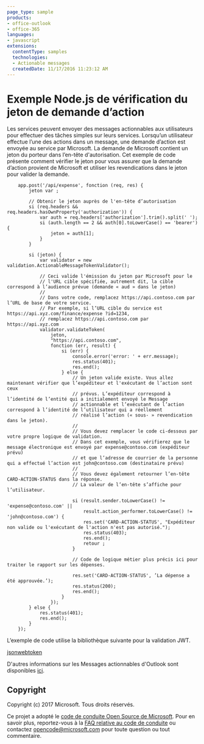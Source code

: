 ```yaml
---
page_type: sample
products:
- office-outlook
- office-365
languages:
- javascript
extensions:
  contentType: samples
  technologies:
  - Actionable messages
  createdDate: 11/17/2016 11:23:12 AM
---
```

# Exemple Node.js de vérification du jeton de demande d’action

Les services peuvent envoyer des messages actionnables aux utilisateurs pour effectuer des tâches simples sur leurs services. Lorsqu’un utilisateur effectue l’une des actions dans un message, une demande d’action est envoyée au service par Microsoft. La demande de Microsoft contient un jeton du porteur dans l’en-tête d'autorisation. Cet exemple de code présente comment vérifier le jeton pour vous assurer que la demande d’action provient de Microsoft et utiliser les revendications dans le jeton pour valider la demande.

        app.post('/api/expense', fonction (req, res) {
            jeton var ;
            
            // Obtenir le jeton auprès de l'en-tête d’autorisation 
            si (req.headers && req.headers.hasOwnProperty('authorization')) {
                var auth = req.headers['authorization'].trim().split(' ');
                si (auth.length == 2 && auth[0].toLowerCase() == 'bearer') {
                    jeton = auth[1];
                }
            }
            
            si (jeton) {
                var validator = new validation.ActionableMessageTokenValidator();
                
                // Ceci valide l'émission du jeton par Microsoft pour le
                // l'URL cible spécifiée, autrement dit, la cible correspond à l’audience prévue (demande « aud » dans le jeton)
                // 
                // Dans votre code, remplacez https://api.contoso.com par l’URL de base de votre service.
                // Par exemple, si l’URL cible du service est https://api.xyz.com/finance/expense ?id=1234,
                // remplacez https://api.contoso.com par https://api.xyz.com
                validator.validateToken(
                    jeton, 
                    "https://api.contoso.com",
                    fonction (err, result) {
                        si (err) {
                            console.error('error: ' + err.message);
                            res.status(401);
                            res.end();
                        } else {                        
                            // Un jeton valide existe. Vous allez maintenant vérifier que l’expéditeur et l'exécutant de l’action sont ceux
                            // prévus. L’expéditeur correspond à l’identité de l’entité qui a initialement envoyé le Message 
                            // actionnable et l’exécutant de l’action correspond à l’identité de l’utilisateur qui a réellement 
                            // réalisé l’action (« sous- » revendication dans le jeton). 
                            // 
                            // Vous devez remplacer le code ci-dessous par votre propre logique de validation. 
                            // Dans cet exemple, vous vérifierez que le message électronique est envoyé par expense@contoso.com (expéditeur prévu)
                            // et que l’adresse de courrier de la personne qui a effectué l’action est john@contoso.com (destinataire prévu)
                            //
                            // Vous devez également retourner l’en-tête CARD-ACTION-STATUS dans la réponse.
                            // La valeur de l’en-tête s’affiche pour l’utilisateur.
                            
                            si (result.sender.toLowerCase() != 'expense@contoso.com' ||
                                result.action_performer.toLowerCase() != 'john@contoso.com') {
                                res.set('CARD-ACTION-STATUS', "Expéditeur non valide ou l'exécutant de l'action n'est pas autorisé.");
                                res.status(403);
                                res.end();
                                retour ;
                            }

                            // Code de logique métier plus précis ici pour traiter le rapport sur les dépenses.
                            
                            res.set('CARD-ACTION-STATUS', ’La dépense a été approuvée.’);
                            res.status(200);
                            res.end();
                        }
                    });
            } else {
                res.status(401);
                res.end();
            }
        });

L’exemple de code utilise la bibliothèque suivante pour la validation JWT.   

[jsonwebtoken](https://www.npmjs.com/package/jsonwebtoken)   

D'autres informations sur les Messages actionnables d'Outlook sont disponibles [ici](https://dev.outlook.com/actions).

## Copyright
Copyright (c) 2017 Microsoft. Tous droits réservés.


Ce projet a adopté le [code de conduite Open Source de Microsoft](https://opensource.microsoft.com/codeofconduct/). Pour en savoir plus, reportez-vous à la [FAQ relative au code de conduite](https://opensource.microsoft.com/codeofconduct/faq/) ou contactez [opencode@microsoft.com](mailto:opencode@microsoft.com) pour toute question ou tout commentaire.
